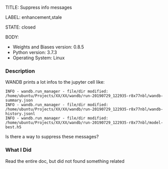 TITLE:
Suppress info messages

LABEL:
enhancement,stale

STATE:
closed

BODY:
* Weights and Biases version: 0.8.5
* Python version: 3.7.3
* Operating System: Linux

### Description

WANDB prints a lot infos to the jupyter cell like:

```
INFO - wandb.run_manager - file/dir modified: /home/ubuntu/Projects/XX/XX/wandb/run-20190729_122935-r8x77nbl/wandb-summary.json
INFO - wandb.run_manager - file/dir modified: /home/ubuntu/Projects/XX/XX/wandb/run-20190729_122935-r8x77nbl/wandb-history.jsonl
INFO - wandb.run_manager - file/dir modified: /home/ubuntu/Projects/XX/XX/wandb/run-20190729_122935-r8x77nbl/model-best.h5
```

Is there a way to suppress these messages?

### What I Did
Read the entire doc, but did not found something related


